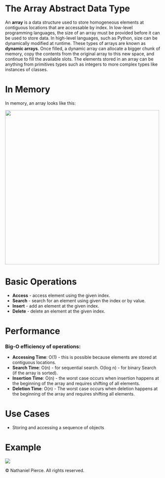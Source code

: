 
<h1>The Array Abstract Data Type</h1>

<p>An <strong>array</strong> is a data structure used to store homogeneous elements at contiguous locations that are accessable by index. In low-level programming languages, the size of an array must be provided before it can be used to store data. In high-level languages, such as Python, size can be dynamically modified at runtime. These types of arrays are known as <strong>dynamic arrays</strong>. Once filled, a dynamic array can allocate a bigger chunk of memory, copy the contents from the original array to this new space, and continue to fill the available slots. The elements stored in an array can be anything from primitives types such as integers to more complex types like instances of classes.</p>

<h1>In Memory</h1>
<p>In memory, an array looks like this:</p>
<img src="" width="500">

<h1>Basic Operations</h1>

<ul>
  <li><strong>Access</strong> - access element using the given index.
  <li><strong>Search</strong> - search for an element using given the index or by value.
  <li><strong>Insert</strong> - add an element at the given index.
  <li><strong>Delete</strong> - delete an element at the given index.
</ul>

<h1>Performance</h1>
<h3>Big-O efficiency of operations:</h3>

<ul>
  <li><strong>Accessing Time</strong>: O(1) - this is possible because elements are stored at contiguous locations.
  <li><strong>Search Time</strong>: O(n) - for sequential search. O(log n) - for binary Search (if the array is sorted).
  <li><strong>Insertion Time</strong>: O(n) - the worst case occurs when insertion happens at the beginning of the array and requires shifting of all elements.
  <li><strong>Deletion Time</strong>: O(n) - The worst case occurs when deletion happens at the beginning of the array and requires shifting all elements.
</ul>

<h1>Use Cases</h1>

<ul>
  <li>Storing and accessing a sequence of objects
</ul>

<h1>Example</h1>

![](gif/x.gif)


<p>&copy; Nathaniel Pierce. All rights reserved.</p>

